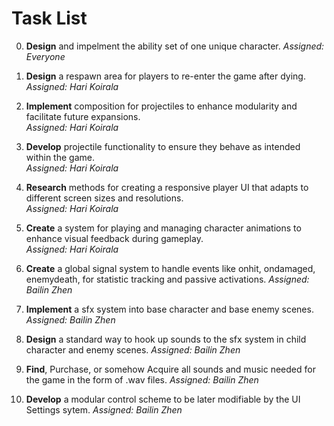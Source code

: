# Task List

0. **Design** and impelment the ability set of one unique character.
*Assigned: Everyone*

1. **Design** a respawn area for players to re-enter the game after dying.  
   *Assigned: Hari Koirala*

2. **Implement** composition for projectiles to enhance modularity and facilitate future expansions.  
   *Assigned: Hari Koirala*

3. **Develop** projectile functionality to ensure they behave as intended within the game.  
   *Assigned: Hari Koirala*

4. **Research** methods for creating a responsive player UI that adapts to different screen sizes and resolutions.  
   *Assigned: Hari Koirala*

5. **Create** a system for playing and managing character animations to enhance visual feedback during gameplay.  
   *Assigned: Hari Koirala*




6. **Create** a global signal system to handle events like onhit, ondamaged, enemydeath, for statistic tracking and passive activations.
     *Assigned: Bailin Zhen*

7. **Implement** a sfx system into base character and base enemy scenes.
   *Assigned: Bailin Zhen*

8. **Design** a standard way to hook up sounds to the sfx system in child character and enemy scenes.
    *Assigned: Bailin Zhen*

9. **Find**, Purchase, or somehow Acquire all sounds and music needed for the game in the form of .wav files.
    *Assigned: Bailin Zhen*

10. **Develop** a modular control scheme to be later modifiable by the UI Settings sytem.
     *Assigned: Bailin Zhen*
